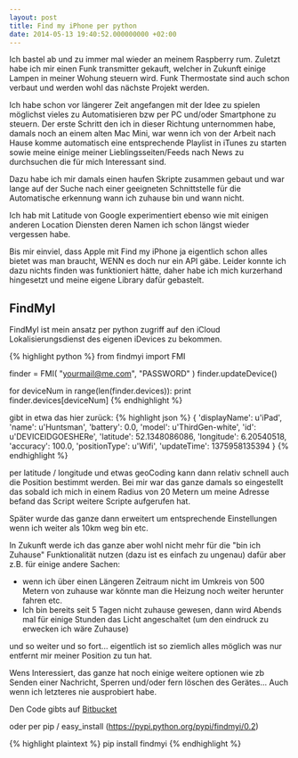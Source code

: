 ```yaml
---
layout: post
title: Find my iPhone per python
date: 2014-05-13 19:40:52.000000000 +02:00
---
```

Ich bastel ab und zu immer mal wieder an meinem Raspberry rum. Zuletzt habe ich mir einen Funk transmitter gekauft, welcher in Zukunft einige Lampen in meiner Wohung steuern wird. Funk Thermostate sind auch schon verbaut und werden wohl das nächste Projekt werden.

Ich habe schon vor längerer Zeit angefangen mit der Idee zu spielen möglichst vieles zu Automatisieren bzw per PC und/oder Smartphone zu steuern. Der erste Schritt den ich in dieser Richtung unternommen habe, damals noch an einem alten Mac Mini, war wenn ich von der Arbeit nach Hause komme automatisch eine entsprechende Playlist in iTunes zu starten sowie meine einige meiner Lieblingsseiten/Feeds nach News zu durchsuchen die für mich Interessant sind.

Dazu habe ich mir damals einen haufen Skripte zusammen gebaut und war lange auf der Suche nach einer geeigneten Schnittstelle für die Automatische erkennung wann ich zuhause bin und wann nicht.

Ich hab mit Latitude von Google experimentiert ebenso wie mit einigen anderen Location Diensten deren Namen ich schon längst wieder vergessen habe.

Bis mir einviel, dass Apple mit Find my iPhone ja eigentlich schon alles bietet was man braucht, WENN es doch nur ein API gäbe. Leider konnte ich dazu nichts finden was funktioniert hätte, daher habe ich mich kurzerhand hingesetzt und meine eigene Library dafür gebastelt.

## FindMyI
FindMyI ist mein ansatz per python zugriff auf den iCloud Lokalisierungsdienst des eigenen iDevices zu bekommen.

{% highlight python %}
from findmyi import FMI

finder = FMI( "yourmail@me.com", "PASSWORD" )
finder.updateDevice()

for deviceNum in range(len(finder.devices)):
    print finder.devices[deviceNum]
{% endhighlight %}

gibt in etwa das hier zurück:
{% highlight json %}
{
	'displayName': u'iPad',
	'name': u'Huntsman',
	'battery': 0.0,
	'model': u'ThirdGen-white',
	'id': u'DEVICEIDGOESHERe',
	'latitude': 52.1348086086,
	'longitude': 6.20540518,
	'accuracy': 100.0,
	'positionType': u'Wifi',
	'updateTime': 1375958135394
}
{% endhighlight %}

per latitude / longitude und etwas geoCoding kann dann relativ schnell auch die Position bestimmt werden. Bei mir war das ganze damals so eingestellt das sobald ich mich in einem Radius von 20 Metern um meine Adresse befand das Script weitere Scripte aufgerufen hat.

Später wurde das ganze dann erweitert um entsprechende Einstellungen wenn ich weiter als 10km weg bin etc.

In Zukunft werde ich das ganze aber wohl nicht mehr für die "bin ich Zuhause" Funktionalität nutzen (dazu ist es einfach zu ungenau) dafür aber z.B. für einige andere Sachen:

* wenn ich über einen Längeren Zeitraum nicht im Umkreis von 500 Metern von zuhause war könnte man die Heizung noch weiter herunter fahren etc.
* Ich bin bereits seit 5 Tagen nicht zuhause gewesen, dann wird Abends mal für einige Stunden das Licht angeschaltet (um den eindruck zu erwecken ich wäre Zuhause)

und so weiter und so fort... eigentlich ist so ziemlich alles möglich was nur entfernt mir meiner Position zu tun hat.

Wens Interessiert, das ganze hat noch einige weitere optionen wie zb Senden einer Nachricht, Sperren und/oder fern löschen des Gerätes... Auch wenn ich letzteres nie ausprobiert habe.

Den Code gibts auf [Bitbucket](https://bitbucket.org/raphaelmutschler/fmi)

oder per pip / easy_install (https://pypi.python.org/pypi/findmyi/0.2)

{% highlight plaintext %}
pip install findmyi
{% endhighlight %}
